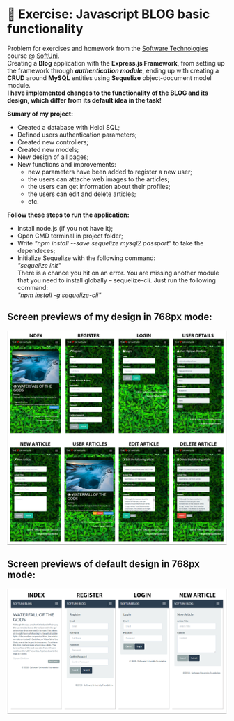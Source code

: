 # :triangular_ruler: Exercise: Javascript BLOG basic functionality

Problem for exercises and homework from the [Software Technologies](https://github.com/OgnyanDD/Software-Technologies) course @ [SoftUni](https://softuni.bg/).<br/>
Creating a **Blog** application with the **Express.js Framework**, from setting up the framework through ***authentication module***, ending up with creating a **CRUD** around **MySQL** entities using **Sequelize** object-document model module.<br/>
**I have implemented changes to the functionality of the BLOG and its design, which differ from its default idea in the task!**<br/>

**Sumary of my project:**
* Created a database with Heidi SQL;
* Defined users authentication parameters;
* Created new controllers;
* Created new models;
* New design of all pages;
* New functions and improvements:
  - new parameters have been added to register a new user;
  - the users can attache web images to the articles;
  - the users can get information about their profiles;
  - the users can edit and delete articles;
  - etc.<br/>
  
**Follow these steps to run the application:**
- Install node.js (if you not have it);
- Open CMD terminal in project folder;
- Write *"npm install --save sequelize mysql2 passport"* to take the dependeces;<br/>
- Initialize Sequelize with the following command:<br/>
*"sequelize init"*<br/>
There is a chance you hit on an error. You are missing another module that you need to install globally – sequelize-cli. Just run the following command:<br/>
*"npm install -g sequelize-cli"*<br/>

## Screen previews of my design in 768px mode:
![My Design](https://github.com/OgnyanDD/Software-Technologies/blob/master/TF13.%20JAVASCRIPT%20BLOG%20BASIC%20FUNCTIONALITY%20-%20EX%20(BLOG)/pic's/MyDesign.png)
<br/>
## Screen previews of default design in 768px mode:
![Default Design](https://github.com/OgnyanDD/Software-Technologies/blob/master/TF13.%20JAVASCRIPT%20BLOG%20BASIC%20FUNCTIONALITY%20-%20EX%20(BLOG)/pic's/DefaultDesign.png)
